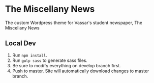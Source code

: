 # The Miscellany News
The custom Wordpress theme for Vassar's student newspaper, The Miscellany News

## Local Dev
  1. Run `npm install`.
  2. Run `gulp sass` to generate sass files.
  3. Be sure to modify everything on develop branch first.
  4. Push to master. Site will automatically download changes to master branch.
